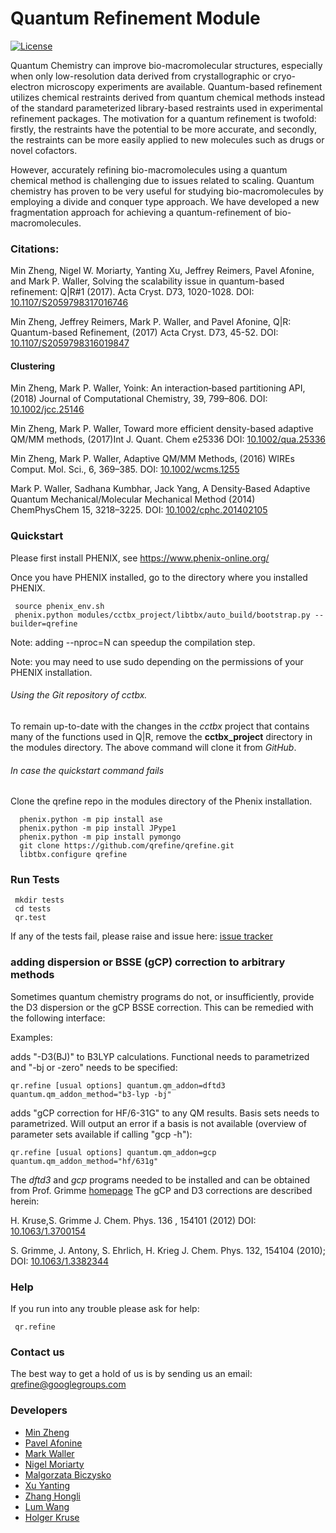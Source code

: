 # Quantum Refinement Module

[![License](https://img.shields.io/badge/License-Apache%202.0-blue.svg)](https://opensource.org/licenses/Apache-2.0)

Quantum Chemistry can improve bio-macromolecular structures,
especially when only low-resolution data derived from crystallographic
or cryo-electron microscopy experiments are available. Quantum-based
refinement utilizes chemical restraints derived from quantum chemical
methods instead of the standard parameterized library-based restraints
used in experimental refinement packages. The motivation for a quantum
refinement is twofold: firstly, the restraints have the potential to
be more accurate, and secondly, the restraints can be more easily
applied to new molecules such as drugs or novel cofactors.

However, accurately refining bio-macromolecules using a quantum
chemical method is challenging due to issues related to
scaling. Quantum chemistry has proven to be very useful for studying
bio-macromolecules by employing a divide and conquer type approach. We
have developed a new fragmentation approach for achieving a
quantum-refinement of bio-macromolecules.

### Citations:

Min Zheng, Nigel W. Moriarty, Yanting Xu, Jeffrey Reimers,  Pavel Afonine, and Mark P. Waller,
Solving the scalability issue in quantum-based refinement: Q|R#1
(2017). Acta Cryst. D73, 1020-1028.
DOI: [10.1107/S2059798317016746](http://scripts.iucr.org/cgi-bin/paper?S2059798317016746)

Min Zheng, Jeffrey Reimers, Mark P. Waller, and Pavel Afonine,
Q|R: Quantum-based Refinement, 
(2017) Acta Cryst. D73, 45-52.
DOI: [10.1107/S2059798316019847](http://scripts.iucr.org/cgi-bin/paper?S2059798316019847)


#### Clustering

Min Zheng, Mark P. Waller, 
Yoink: An interaction‐based partitioning API,
(2018) Journal of Computational Chemistry, 39, 799–806.
DOI: [10.1002/jcc.25146](https://doi.org/10.1002/jcc.25146)

Min Zheng, Mark P. Waller, 
Toward more efficient density-based adaptive QM/MM methods, 
(2017)Int J. Quant. Chem  e25336 
DOI: [10.1002/qua.25336](https://doi.org/10.1002/qua.25336)

Min Zheng, Mark P. Waller, Adaptive QM/MM Methods,
(2016) WIREs Comput. Mol. Sci., 6, 369–385.
DOI: [10.1002/wcms.1255](https://doi.org/10.1002/wcms.1255)

Mark P. Waller, Sadhana Kumbhar, Jack Yang,
A Density‐Based Adaptive Quantum Mechanical/Molecular Mechanical Method
(2014) ChemPhysChem  15, 3218–3225. 
DOI: [10.1002/cphc.201402105](https://doi.org/10.1002/cphc.201402105 )


### Quickstart

Please first install PHENIX, see https://www.phenix-online.org/
 
Once you have PHENIX installed, go to the directory where you installed PHENIX.

```
 source phenix_env.sh
 phenix.python modules/cctbx_project/libtbx/auto_build/bootstrap.py --builder=qrefine
 ```
 Note: adding --nproc=N can speedup the compilation step.

 Note: you may need to use sudo depending on the permissions of your PHENIX installation.

 ###### Using the Git repository of *cctbx*.

To remain up-to-date with the changes in the *cctbx* project that contains many
of the functions used in Q|R, remove the **cctbx_project** directory in the
modules directory. The above command will clone it from *GitHub*.

 ###### In case the quickstart command fails

 Clone the qrefine repo in the modules directory of the Phenix installation.
```
  phenix.python -m pip install ase
  phenix.python -m pip install JPype1
  phenix.python -m pip install pymongo
  git clone https://github.com/qrefine/qrefine.git
  libtbx.configure qrefine
```

 ### Run Tests 

``` 
 mkdir tests
 cd tests
 qr.test
```
If any of the tests fail, please raise and issue here: [issue tracker](https://github.com/qrefine/qrefine/issues)


### adding dispersion or BSSE (gCP) correction to arbitrary methods
Sometimes quantum chemistry programs do not, or insufficiently, provide the D3 dispersion or the gCP BSSE correction. This can be remedied with the following interface:

Examples:

adds "-D3(BJ)" to B3LYP calculations. Functional needs to parametrized and "-bj or -zero" needs to be specified:
```
qr.refine [usual options] quantum.qm_addon=dftd3 quantum.qm_addon_method="b3-lyp -bj"
```

adds "gCP correction for HF/6-31G" to any QM results. Basis sets needs to parametrized. Will output an error if a basis is not available (overview of parameter sets available if calling "gcp -h"):
```
qr.refine [usual options] quantum.qm_addon=gcp quantum.qm_addon_method="hf/631g"
```

The *dftd3* and *gcp* programs needed to be installed and can be obtained from Prof. Grimme [homepage](https://www.chemie.uni-bonn.de/pctc/mulliken-center/software)
The gCP and D3 corrections are described herein:

H. Kruse,S. Grimme J. Chem. Phys. 136 , 154101 (2012) 
DOI: [10.1063/1.3700154](https://doi.org/10.1063/1.3700154)

S. Grimme, J. Antony, S. Ehrlich, H. Krieg J. Chem. Phys. 132, 154104 (2010);
DOI: [10.1063/1.3382344](https://doi.org/10.1063/1.3382344)


### Help 

If you run into any trouble please ask for help:
```
 qr.refine
```

### Contact us 

The best way to get a hold of us is by sending us an email: qrefine@googlegroups.com


### Developers

* [Min Zheng](https://github.com/zhengmin317)
* [Pavel Afonine](https://github.com/pafonine)
* [Mark Waller](https://github.com/mpwaller)
* [Nigel Moriarty](https://github.com/nwmoriarty)
* [Malgorzata Biczysko](https://github.com/biczysko)
* [Xu Yanting](https://github.com/yanting0928)
* [Zhang Hongli](https://github.com/zhangholly)
* [Lum Wang](https://github.com/Mooooony)
* [Holger Kruse](https://github.com/hokru)




